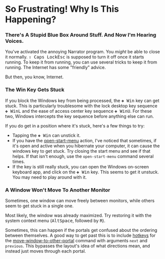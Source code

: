 # So Frustrating!  Why Is This Happening?


### There's A Stupid Blue Box Around Stuff.  And Now I'm Hearing Voices.

You've activated the annoying Narrator program.  You *might* be able to close
it normally.  <kbd>&#x21ea; Caps Lock</kbd><kbd>Esc</kbd> is supposed to turn
it off once it starts running.  To keep it from running, you can use several
tricks to keep it from running.  The Internet has some "friendly" advice.

But then, you know, Internet.


### The Win Key Gets Stuck

If you block the Windows key from being processed, the <kbd>&#x2756; Win</kbd>
key can get stuck.  This is particularly troublesome with the lock desktop
key sequence <kbd>&#x2756; Win</kbd><kbd>L</kbd> and the ease of access center
key sequence <kbd>&#x2756; Win</kbd><kbd>U</kbd>.  For these two, Windows
intercepts the key sequence before anything else can run.

If you do get in a position where it's stuck, here's a few things to try:

* Tapping the <kbd>&#x2756; Win</kbd> can unstick it.
* If you have the [open-start-menu](user-commands.md#open-start-menu)
    action, I've noticed that sometimes, if it's open and active when
    you hibernate your computer, it can cause the windows key to get stuck.
    Try closing the start menu and see if that helps.  If that isn't enough,
    use the `open-start-menu` command several times.
* If the key is still really stuck, you can open the Windows on-screen
    keyboard app, and click on the <kbd>&#x2756; Win</kbd> key.  This seems
    to get it unstuck.  You may need to play around with it.


### A Window Won't Move To Another Monitor

Sometimes, one window can move freely between monitors, while others seem to
get stuck in a single one.

Most likely, the window was already maximized.  Try restoring it with the
system context menu (<kbd>Alt</kbd><kbd>Space</kbd>, followed by <kbd>R</kbd>).

Sometimes, this can happen if the portals get confused about the ordering
between themselves.  A good way to get past this is to include
[hotkeys](user-configuration.md#hotkey-configuration) for the
[move-window-to-other-portal](user-commands.md#move-window-to-other-portal-direction)
command with arguments `next` and `previous`.  This bypasses the layout's idea
of what directions mean, and instead just moves through each portal.
